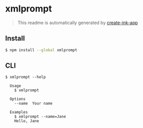 # xmlprompt

> This readme is automatically generated by [create-ink-app](https://github.com/vadimdemedes/create-ink-app)

## Install

```bash
$ npm install --global xmlprompt
```

## CLI

```
$ xmlprompt --help

  Usage
    $ xmlprompt

  Options
    --name  Your name

  Examples
    $ xmlprompt --name=Jane
    Hello, Jane
```
